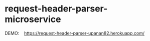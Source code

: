# request-header-parser-microservice
DEMO: &nbsp;&nbsp; https://request-header-parser-upanan82.herokuapp.com/
